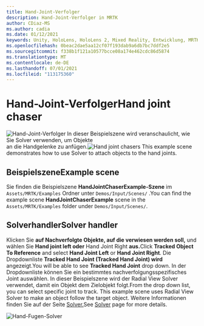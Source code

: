```yaml
---
title: Hand-Joint-Verfolger
description: Hand-Joint-Verfolger in MRTK
author: CDiaz-MS
ms.author: cadia
ms.date: 01/12/2021
keywords: Unity, HoloLens, HoloLens 2, Mixed Reality, Entwicklung, MRTK,
ms.openlocfilehash: 0beac2dae5aa12cf07f193dab9a6db7bc7ddf2e5
ms.sourcegitcommit: f338b1f121a10577bcce08a174e462cdc86d5874
ms.translationtype: MT
ms.contentlocale: de-DE
ms.lasthandoff: 07/01/2021
ms.locfileid: "113175360"
---
```

# <a name="hand-joint-chaser"></a><span data-ttu-id="cbfff-104">Hand-Joint-Verfolger</span><span class="sxs-lookup"><span data-stu-id="cbfff-104">Hand joint chaser</span></span>

<span data-ttu-id="cbfff-105">![Hand-Joint-Verfolger In dieser Beispielszene wird veranschaulicht, wie Sie Solver verwenden, um Objekte ](../images/hand-joint-chaser/MRTK_HandJointChaser_Main.jpg) an die Handgelenke zu anfügen.</span><span class="sxs-lookup"><span data-stu-id="cbfff-105">![Hand joint chasers](../images/hand-joint-chaser/MRTK_HandJointChaser_Main.jpg) This example scene demonstrates how to use Solver to attach objects to the hand joints.</span></span>

## <a name="example-scene"></a><span data-ttu-id="cbfff-106">Beispielszene</span><span class="sxs-lookup"><span data-stu-id="cbfff-106">Example scene</span></span>

<span data-ttu-id="cbfff-107">Sie finden die Beispielszene **HandJointChaserExample-Szene** im `Assets/MRTK/Examples` Ordner unter `Demos/Input/Scenes/` .</span><span class="sxs-lookup"><span data-stu-id="cbfff-107">You can find the example scene **HandJointChaserExample** scene in the `Assets/MRTK/Examples` folder under `Demos/Input/Scenes/`.</span></span>

## <a name="solver-handler"></a><span data-ttu-id="cbfff-108">Solverhandler</span><span class="sxs-lookup"><span data-stu-id="cbfff-108">Solver handler</span></span>

<span data-ttu-id="cbfff-109">Klicken Sie **auf Nachverfolgte Objekte, auf die verwiesen werden soll,** und wählen Sie **Hand joint left oder** Hand Joint Right **aus.**</span><span class="sxs-lookup"><span data-stu-id="cbfff-109">Click **Tracked Object To Reference** and select **Hand Joint Left** or **Hand Joint Right**.</span></span> <span data-ttu-id="cbfff-110">Die Dropdownliste **Tracked Hand Joint (Tracked Hand Joint) wird** angezeigt.</span><span class="sxs-lookup"><span data-stu-id="cbfff-110">You will be able to see **Tracked Hand Joint** drop down.</span></span> <span data-ttu-id="cbfff-111">In der Dropdownliste können Sie ein bestimmtes nachverfolgungsspezifisches Joint auswählen. In dieser Beispielszene wird der Radial View Solver verwendet, damit ein Objekt dem Zielobjekt folgt.</span><span class="sxs-lookup"><span data-stu-id="cbfff-111">From the drop down list, you can select specific joint to track. This example scene uses Radial View Solver to make an object follow the target object.</span></span> <span data-ttu-id="cbfff-112">Weitere Informationen finden Sie auf der Seite [Solver.](../ux-building-blocks/solvers/solver.md)</span><span class="sxs-lookup"><span data-stu-id="cbfff-112">See [Solver](../ux-building-blocks/solvers/solver.md) page for more details.</span></span>

![Hand-Fugen-Solver](../images/hand-joint-chaser/MRTK_Solver_HandJoint.jpg)

